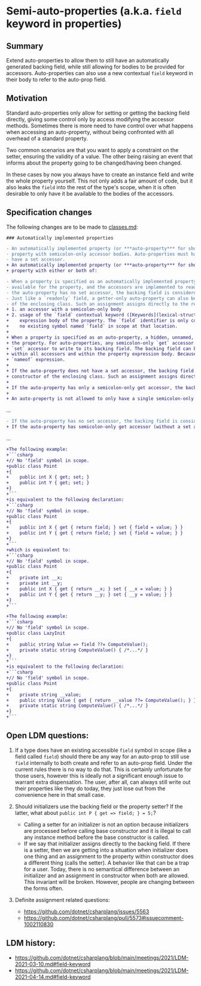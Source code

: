 # Semi-auto-properties (a.k.a. `field` keyword in properties)

## Summary
Extend auto-properties to allow them to still have an automatically generated backing field, while still allowing for bodies to be provided for accessors.  Auto-properties can also use a new contextual `field` keyword in their body to refer to the auto-prop field.

## Motivation
Standard auto-properties only allow for setting or getting the backing field directly, giving some control only by access modifying the accessor methods. Sometimes there is more need to have control over what happens when accessing an auto-property, without being confronted with all overhead of a standard property.

Two common scenarios are that you want to apply a constraint on the setter, ensuring the validity of a value. The other being raising an event that informs about the property going to be changed/having been changed.

In these cases by now you always have to create an instance field and write the whole property yourself.  This not only adds a fair amount of code, but it also leaks the `field` into the rest of the type's scope, when it is often desirable to only have it be available to the bodies of the accessors.

## Specification changes

The following changes are to be made to [classes.md](https://github.com/dotnet/csharplang/blob/main/spec/classes.md):
```
### Automatically implemented properties
```

```diff
- An automatically implemented property (or ***auto-property*** for short), is a non-abstract non-extern
- property with semicolon-only accessor bodies. Auto-properties must have a get accessor and can optionally
- have a set accessor.
+ An automatically implemented property (or ***auto-property*** for short), is a non-abstract non-extern
+ property with either or both of:
```

```diff
- When a property is specified as an automatically implemented property, a hidden backing field is automatically
- available for the property, and the accessors are implemented to read from and write to that backing field. If
- the auto-property has no set accessor, the backing field is considered `readonly` ([Readonly fields](classes.md#readonly-fields)).
- Just like a `readonly` field, a getter-only auto-property can also be assigned to in the body of a constructor 
- of the enclosing class. Such an assignment assigns directly to the readonly backing field of the property.
+ 1. an accessor with a semicolon-only body
+ 2. usage of the `field` contextual keyword ([Keywords](lexical-structure.md#keywords)) within the accessors or
+    expression body of the property. The `field` identifier is only considered the `field` keyword when there is
+    no existing symbol named `field` in scope at that location.
+
+ When a property is specified as an auto-property, a hidden, unnamed, backing field is automatically available for
+ the property. For auto-properties, any semicolon-only `get` accessor is implemented to read from, and any semicolon-only
+ `set` accessor to write to its backing field. The backing field can be referenced directly using the `field` keyword
+ within all accessors and within the property expression body. Because the field is unnamed, it cannot be used in a
+ `nameof` expression.
+
+ If the auto-property does not have a set accessor, the backing field can still be assigned to in the body of a 
+ constructor of the enclosing class. Such an assignment assigns directly to the backing field of the property.
+
+ If the auto-property has only a semicolon-only get accessor, the backing field is considered `readonly` ([Readonly fields](classes.md#readonly-fields)).
+
+ An auto-property is not allowed to only have a single semicolon-only `set` accessor without a `get` accessor.
```

...

```diff
- If the auto-property has no set accessor, the backing field is considered `readonly` ([Readonly fields](classes.md#readonly-fields)). Just like a `readonly` field, a getter-only auto-property can also be assigned to in the body of a constructor of the enclosing class. Such an assignment assigns directly to the readonly backing field of the property.
+ If the auto-property has semicolon-only get accessor (without a set accessor or with an init accessor), the backing field is considered `readonly` ([Readonly fields](classes.md#readonly-fields)). Just like a `readonly` field, a getter-only auto property (without a set accessor or an init accessor) can also be assigned to in the body of a constructor of the enclosing class. Such an assignment assigns directly to the backing field of the property.
```

...

````diff
+The following example:
+```csharp
+// No 'field' symbol in scope.
+public class Point
+{
+    public int X { get; set; }
+    public int Y { get; set; }
+}
+```
+is equivalent to the following declaration:
+```csharp
+// No 'field' symbol in scope.
+public class Point
+{
+    public int X { get { return field; } set { field = value; } }
+    public int Y { get { return field; } set { field = value; } }
+}
+```
+which is equivalent to:
+```csharp
+// No 'field' symbol in scope.
+public class Point
+{
+    private int __x;
+    private int __y;
+    public int X { get { return __x; } set { __x = value; } }
+    public int Y { get { return __y; } set { __y = value; } }
+}
+```

+The following example:
+```csharp
+// No 'field' symbol in scope.
+public class LazyInit
+{
+    public string Value => field ??= ComputeValue();
+    private static string ComputeValue() { /*...*/ }
+}
+```
+is equivalent to the following declaration:
+```csharp
+// No 'field' symbol in scope.
+public class Point
+{
+    private string __value;
+    public string Value { get { return __value ??= ComputeValue(); } }
+    private static string ComputeValue() { /*...*/ }
+}
+```
````

## Open LDM questions:

1. If a type does have an existing accessible `field` symbol in scope (like a field called `field`) should there be any way for an auto-prop to still use `field` internally to both create and refer to an auto-prop field.  Under the current rules there is no way to do that.  This is certainly unfortunate for those users, however this is ideally not a significant enough issue to warrant extra dispensation.  The user, after all, can always still write out their properties like they do today, they just lose out from the convenience here in that small case.

2. Should initializers use the backing field or the property setter? If the latter, what about `public int P { get => field; } = 5;`?
    * Calling a setter for an initializer is not an option because initializers are processed before calling base constructor and it is illegal to call any instance method before the base constructor is called.
    * If we say that initializer assigns directly to the backing field. If there is a setter, then we are getting into a situation when initializer does one thing and an assignment to the property within constructor does a different thing (calls the setter). A behavior like that can be a trap for a user. Today, there is no semantical difference between an initializer and an assignment in constructor when both are allowed. This invariant will be broken. However, people are changing between the forms often.

3. Definite assignment related questions:
    - https://github.com/dotnet/csharplang/issues/5563
    - https://github.com/dotnet/csharplang/pull/5573#issuecomment-1002110830

## LDM history:
- https://github.com/dotnet/csharplang/blob/main/meetings/2021/LDM-2021-03-10.md#field-keyword
- https://github.com/dotnet/csharplang/blob/main/meetings/2021/LDM-2021-04-14.md#field-keyword
